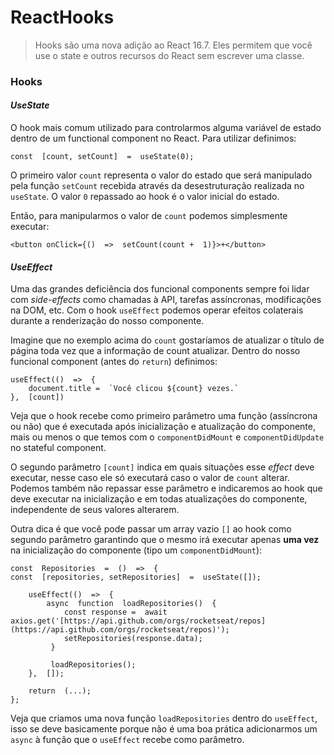 # ReactHooks

> Hooks são uma nova adição ao React 16.7. Eles permitem que você use o state e outros recursos do React sem escrever uma classe.

### Hooks

#### _UseState_

O hook mais comum utilizado para controlarmos alguma variável de estado dentro de um functional component no React. Para utilizar definimos:

    const  [count, setCount]  =  useState(0);

O primeiro valor `count` representa o valor do estado que será manipulado pela função `setCount` recebida através da desestruturação realizada no `useState`. O valor `0` repassado ao hook é o valor inicial do estado.

Então, para manipularmos o valor de `count` podemos simplesmente executar:

    <button onClick={()  =>  setCount(count +  1)}>+</button>

#### _UseEffect_

Uma das grandes deficiência dos funcional components sempre foi lidar com _side-effects_ como chamadas à API, tarefas assíncronas, modificações na DOM, etc. Com o hook `useEffect` podemos operar efeitos colaterais durante a renderização do nosso componente.

Imagine que no exemplo acima do `count` gostaríamos de atualizar o título de página toda vez que a informação de count atualizar. Dentro do nosso funcional component (antes do `return`) definimos:

    useEffect(()  =>  {
        document.title =  `Você clicou ${count} vezes.`
    },  [count])

Veja que o hook recebe como primeiro parâmetro uma função (assíncrona ou não) que é executada após inicialização e atualização do componente, mais ou menos o que temos com o `componentDidMount` e `componentDidUpdate` no stateful component.

O segundo parâmetro `[count]` indica em quais situações esse _effect_ deve executar, nesse caso ele só executará caso o valor de `count` alterar. Podemos também não repassar esse parâmetro e indicaremos ao hook que deve executar na inicialização e em todas atualizações do componente, independente de seus valores alterarem.

Outra dica é que você pode passar um array vazio `[]` ao hook como segundo parâmetro garantindo que o mesmo irá executar apenas **uma vez** na inicialização do componente (tipo um `componentDidMount`):

    const  Repositories  =  ()  =>  {
    const  [repositories, setRepositories]  =  useState([]);

    	useEffect(()  =>  {
    		async  function  loadRepositories()  {
    			const response =  await axios.get('[https://api.github.com/orgs/rocketseat/repos](https://api.github.com/orgs/rocketseat/repos)');
    			setRepositories(response.data);
    		 }

    		 loadRepositories();
    	},  []);

    	return  (...);
    };

Veja que criamos uma nova função `loadRepositories` dentro do `useEffect`, isso se deve basicamente porque não é uma boa prática adicionarmos um `async` à função que o `useEffect` recebe como parâmetro.
